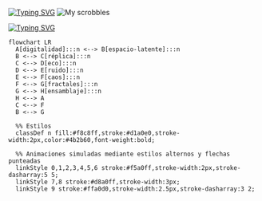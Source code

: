 [![Typing SVG](https://readme-typing-svg.demolab.com?font=Coral+Pixels&size=45&duration=3000&pause=1000&color=F7449C&repeat=false&width=510&height=70&lines=%C2%BFQu%C3%A9+estoy+escuchando%3F)](https://git.io/typing-svg)
![My scrobbles](https://lastfm-recently-played.vercel.app/api?user=ChrisRomm&width=500&header_style=compact_stats_only&show_user=footer&footer_style=normal&border_radius=15&bg_color=121418)

[![Typing SVG](https://readme-typing-svg.demolab.com?font=Coral+Pixels&size=50&duration=3000&pause=1000&color=F7449C&repeat=false&random=true&width=450&height=68&lines=El+yo+y+el+internet)](https://git.io/typing-svg)

```mermaid
flowchart LR
  A[digitalidad]:::n <--> B[espacio-latente]:::n
  B <--> C[réplica]:::n
  C <--> D[eco]:::n
  D <--> E[ruido]:::n
  E <--> F[caos]:::n
  F <--> G[fractales]:::n
  G <--> H[ensamblaje]:::n
  H <--> A
  C <--> F
  B <--> G

  %% Estilos 
  classDef n fill:#f8c8ff,stroke:#d1a0e0,stroke-width:2px,color:#4b2b60,font-weight:bold;

  %% Animaciones simuladas mediante estilos alternos y flechas punteadas
  linkStyle 0,1,2,3,4,5,6 stroke:#f5a0ff,stroke-width:2px,stroke-dasharray:5 5;
  linkStyle 7,8 stroke:#d8a0ff,stroke-width:3px;
  linkStyle 9 stroke:#ffa0d0,stroke-width:2.5px,stroke-dasharray:3 2;
```

